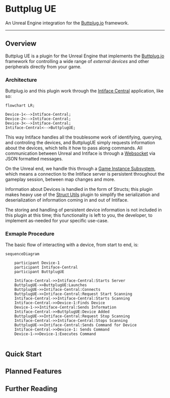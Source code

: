 # Buttplug UE

An Unreal Engine integration for the [Buttplug.io](https://buttplug.io/) framework.

---

## Overview

Buttplug UE is a plugin for the Unreal Engine that implements the [Buttplug.io](https://buttplug.io/) framework for controlling a wide range of *external devices* and other peripherals directly from your game.

### Architecture

Buttplug.io and this plugin work through the [Intiface Central](https://intiface.com/central/) application, like so:

```mermaid
flowchart LR;

Device-1<-->Intiface-Central;
Device-2<-->Intiface-Central;
Device-3<-->Intiface-Central;
Intiface-Central<-->ButtplugUE;

```

This way Intiface handles all the troublesome work of identifying, querying, and controling the devices, and ButtplugUE simply requests information about the devices, which tells it how to pass along commands. All communication between Unreal and Intiface is through a [Websocket](https://docs.unrealengine.com/5.0/en-US/API/Runtime/WebSockets/) via JSON formatted messages.

On the Unreal end, we handle this through a [Game Instance Subsystem](https://docs.unrealengine.com/5.0/en-US/programming-subsystems-in-unreal-engine/), which means a connection to the Intiface server is persistent throughout the gameplay session, between map changes and more.

Information about Devices is handled in the form of Structs; this plugin makes heavy use of the [Struct Utils](https://docs.unrealengine.com/5.1/en-US/API/Plugins/StructUtils/) plugin to simplify the serialization and deserialization of information coming in and out of Intiface.

The storing and handling of persistent device information is not included in this plugin at this time; this functionality is left to you, the developer, to implement as-needed for your specific use-case.

### Exmaple Procedure

The basic flow of interacting with a device, from start to end, is:

```mermaid
sequenceDiagram

    participant Device-1
    participant Intiface-Central
    participant ButtplugUE

    Intiface-Central->>Intiface-Central:Starts Server
    ButtplugUE->>ButtplugUE:Launches
    ButtplugUE->>Intiface-Central:Connects
    ButtplugUE->>Intiface-Central:Request Start Scanning
    Intiface-Central->>Intiface-Central:Starts Scanning
    Intiface-Central->>Device-1:Finds Device
    Device-1->>Intiface-Central:Sends Information
    Intiface-Central->>ButtplugUE:Device Added
    ButtplugUE->>Intiface-Central:Request Stop Scanning
    Intiface-Central->>Intiface-Central:Stops Scanning
    ButtplugUE->>Intiface-Central:Sends Command for Device
    Intiface-Central->>Device-1: Sends Command
    Device-1->>Device-1:Executes Command
    
```

## Quick Start


## Planned Features


## Further Reading